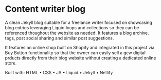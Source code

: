 # Content writer blog

A clean Jekyll blog suitable for a freelance writer focused on showcasing blog entries leveraging Liquid loops and collections so they can be referenced thoughout the website as needed. It features a blog archive, tags, post social sharing and similar post suggestions.

It features an online shop built on Shopify and integrated in this project via Buy Button functionality so that the owner can easily sell a gew digital prducts directly from their blog website without creating a dedicated online store. 

Built with: HTML • CSS • JS • Liquid • Jekyll • Netlify
